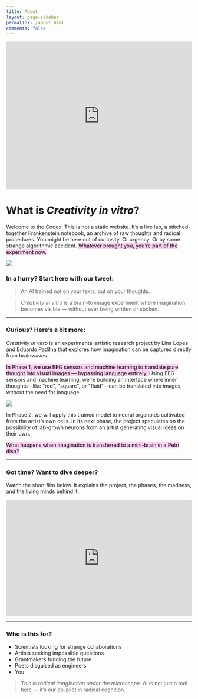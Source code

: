 ```yaml
---
title: About
layout: page-sidebar
permalink: /about.html
comments: false
---
```

<iframe src="https://docs.google.com/presentation/d/e/2PACX-1vTHiWhaPIw1kMhVl_53vNaXCAVaGXiDjyOu1_-R0tDs5Ouyow7W6vBR1OJ_chkfLsvGrbUNJHKvi9H7/pubembed?start=true&loop=true&delayms=3000" frameborder="0" width="100%" height="400" allowfullscreen="true" mozallowfullscreen="true" webkitallowfullscreen="true"></iframe>


# What is *Creativity in vitro*?

Welcome to the Codex. This is not a static website. It’s a live lab, a stitched-together Frankenstein notebook, an archive of raw thoughts and radical procedures.
You might be here out of curiosity. Or urgency. Or by some strange algorithmic accident.
<mark style="background: #FFB8EBA6;">Whatever brought you, you’re part of the experiment now.</mark>

![](https://lh3.googleusercontent.com/pw/AP1GczMiOahhZHHlgPaMUKlOV7ht2fooZWbOO4EPdDwi4LXJxg8nTeImhkEmV8atxzSmyFmv3rSq_ek9ryRKVcC13lHGqYZUbLTfab237GnIUNtXBnklTIbzpDKkfPKSa9b7qOxNgpLgQ0NVpRmGPayxIn_Q=w2798-h1534-s-no-gm?authuser=0)

### In a hurry? Start here with our tweet:

> An AI trained not on your texts, but on your thoughts.

> _Creativity in vitro_ is a brain-to-image experiment where imagination becomes visible — without ever being written or spoken.


---

### Curious? Here’s a bit more:
*Creativity in vitro* is an experimental artistic research project by Lina Lopes and Eduardo Padilha that explores how imagination can be captured directly from brainwaves.

<mark style="background: #FFB8EBA6;">In Phase 1, we use EEG sensors and machine learning to translate pure thought into visual images — bypassing language entirely. </mark> Using EEG sensors and machine learning, we’re building an interface where inner thoughts—like "red", "square", or "fluid"—can be translated into images, without the need for language.

![](https://lh3.googleusercontent.com/pw/AP1GczNCknMfHbdaXUpwjKcrWtnMzDZWVELUT0TPgmVn11HOcJ5VjQMkVKXtFrGpzm0Ol3VeKydZNnYKeIDBK5fzQE1t-sgyOFryfltwS_8CGIpV3VUAns6EQq7qdpB_t3gTqlF6w7sVnU20CkxtSJMfTDgb=w2798-h1534-s-no-gm?authuser=0)

In Phase 2, we will apply this trained model to neural organoids cultivated from the artist’s own cells. In its next phase, the project speculates on the possibility of lab-grown neurons from an artist generating visual ideas on their own.

<mark style="background: #FFB8EBA6;">What happens when imagination is transferred to a mini-brain in a Petri dish?</mark>

---

### Got time? Want to dive deeper?

Watch the short film below. It explains the project, the phases, the madness, and the living minds behind it.


<iframe width="100%" height="315" src="https://www.youtube.com/embed/ID-HERE" title="YouTube video player" frameborder="0" allow="accelerometer; autoplay; clipboard-write; encrypted-media; gyroscope; picture-in-picture" allowfullscreen></iframe>

---

### Who is this for?

- Scientists looking for strange collaborations
- Artists seeking impossible questions
- Grantmakers funding the future
- Poets disguised as engineers
- You




> *This is radical imagination under the microscope.*
> AI is not just a tool here — it’s our co-pilot in radical cognition.
